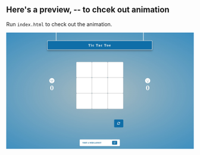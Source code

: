 ## Here's a preview, -- to chcek out animation
Run `index.html` to check out the animation.

![Signup Form UI](preview/bg.jpg)
